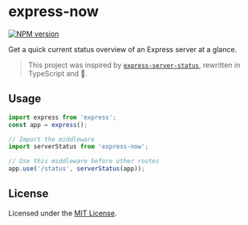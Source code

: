 # express-now
[![NPM version](https://img.shields.io/npm/v/express-now.svg)](https://www.npmjs.com/package/express-now)

Get a quick current status overview of an Express server at a glance. 

> This project was inspired by [`express-server-status`](https://github.com/OpenCollective/express-server-status), rewritten in TypeScript and 💙.

## Usage

```js
import express from 'express';
const app = express();

// Import the middleware
import serverStatus from 'express-now';

// Use this middleware before other routes
app.use('/status', serverStatus(app));
```

## License

Licensed under the [MIT License](LICENSE).
